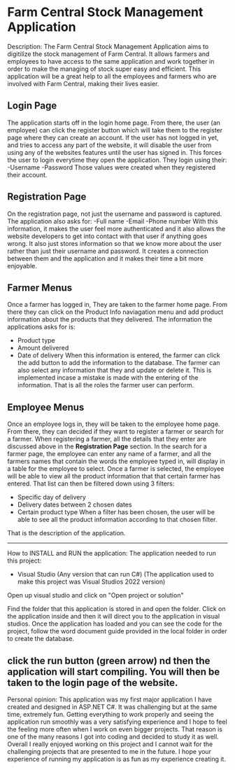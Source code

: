 # Farm Central Stock Management Application
Description:
The Farm Central Stock Management Application aims to digitilize the stock management of Farm Central. It allows farmers and employees to have access to the same
application and work together in order to make the managing of stock super easy and efficient. This application will be a great help to all the employees and farmers
who are involved with Farm Central, making their lives easier. 

## Login Page
The application starts off in the login home page. From there, the user (an employee) can click the register button which will take them to the register page where they can
create an account. If the user has not logged in yet, and tries to access any part of the website, it will disable the user from using any of the websites 
features until the user has signed in. This forces the user to login everytime they open the application. They login using their:
-Username
-Password
Those values were created when they registered their account.

## Registration Page
On the registration page, not just the username and password is captured. The application also asks for:
-Full name
-Email
-Phone number
With this information, it makes the user feel more authenticated and it also allows the website developers to get into contact with that user if anything goes
wrong. It also just stores information so that we know more about the user rather than just their username and password. It creates a connection between them and
the application and it makes their time a bit more enjoyable.

## Farmer Menus
Once a farmer has logged in, They are taken to the farmer home page. From there they can click on the Product Info naviagation menu and add product information about the
products that they delivered. The information the applications asks for is:
- Product type
- Amount delivered
- Date of delivery
When this information is entered, the farmer can click the add button to add the information to the database. The farmer can also select any information that they and update
or delete it. This is implemented incase a mistake is made with the entering of the information. That is all the roles the farmer user can perform.

## Employee Menus
Once an employee logs in, they will be taken to the employee home page. From there, they can decided if they want to register a farmer or search for a farmer. When registering
a farmer, all the details that they enter are discussed above in the **Registration Page** section. In the search for a farmer page, the employee can enter any name of a farmer,
and all the farmers names that contain the words the employee typed in, will display in a table for the employee to select. Once a farmer is selected, the employee will
be able to view all the product information that that certain farmer has entered. That list can then be filtered down using 3 filters:
- Specific day of delivery
- Delivery dates between 2 chosen dates
- Certain product type
When a filter has been chosen, the user will be able to see all the product information according to that chosen filter.

That is the description of the application.

-----------------------------------------------------------------------------------------

How to INSTALL and RUN the application:
The application needed to run this project:
- Visual Studio (Any version that can run C#)
(The application used to make this project was Visual Studios 2022 version)

Open up visual studio and click on "Open project or solution"

Find the folder that this application is stored in and open the folder. Click on the application inside and then it will direct you to the 
application in visual studios. Once the application has loaded and you can see the code for the project, follow the word document guide provided
in the local folder in order to create the database.

click the run button (green arrow) nd then the application will start compiling. You will then be taken to the login page of the website.
--------------------------------------------------------------------------------------------------------------------------------------------

Personal opinion:
This application was my first major application I have created and designed in ASP.NET C#. It was challenging but at the same time, extremely fun.
Getting everything to work properly and seeing the application run smoothly was a very satisfying experience and I hope to feel the feeling
more often when I work on even bigger projects. That reason is one of the many reasons I got into coding and decided to study it as well. 
Overall I really enjoyed working on this project and I cannot wait for the challenging projects that are presented to me in the future. I hope
your experience of running my application is as fun as my experience creating it.

